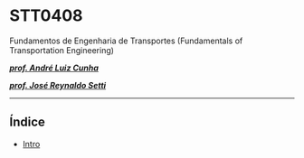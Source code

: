 # STT0408
Fundamentos de Engenharia de Transportes (Fundamentals of Transportation Engineering)

***[prof. André Luiz Cunha](https://scholar.google.com/citations?hl=pt-BR&user=HI0CQJMAAAAJ&view_op=list_works&authuser=1&sortby=pubdate)***

***[prof. José Reynaldo Setti](https://scholar.google.com/citations?hl=pt-BR&user=dhzpfA0AAAAJ&view_op=list_works&authuser=1&sortby=pubdate)***

---

## Índice

- [Intro](.\2021\teste.html)
